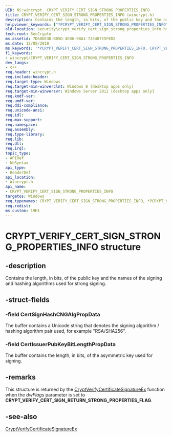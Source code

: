 ```yaml
---
UID: NS:wincrypt._CRYPT_VERIFY_CERT_SIGN_STRONG_PROPERTIES_INFO
title: CRYPT_VERIFY_CERT_SIGN_STRONG_PROPERTIES_INFO (wincrypt.h)
description: Contains the length, in bits, of the public key and the names of the signing and hashing algorithms used for strong signing.helpviewer_keywords: ["*PCRYPT_VERIFY_CERT_SIGN_STRONG_PROPERTIES_INFO","CRYPT_VERIFY_CERT_SIGN_STRONG_PROPERTIES_INFO","CRYPT_VERIFY_CERT_SIGN_STRONG_PROPERTIES_INFO structure [Security]","PCRYPT_VERIFY_CERT_SIGN_STRONG_PROPERTIES_INFO","PCRYPT_VERIFY_CERT_SIGN_STRONG_PROPERTIES_INFO structure pointer [Security]","security.crypt_verify_cert_sign_strong_properties_info","wincrypt/CRYPT_VERIFY_CERT_SIGN_STRONG_PROPERTIES_INFO","wincrypt/PCRYPT_VERIFY_CERT_SIGN_STRONG_PROPERTIES_INFO"]
old-location: security\crypt_verify_cert_sign_strong_properties_info.htm
tech.root: SecCrypto
ms.assetid: 7D68DE3D-B05D-4E06-9BA1-72E407E5FED2
ms.date: 12/05/2018
ms.keywords: '*PCRYPT_VERIFY_CERT_SIGN_STRONG_PROPERTIES_INFO, CRYPT_VERIFY_CERT_SIGN_STRONG_PROPERTIES_INFO, CRYPT_VERIFY_CERT_SIGN_STRONG_PROPERTIES_INFO structure [Security], PCRYPT_VERIFY_CERT_SIGN_STRONG_PROPERTIES_INFO, PCRYPT_VERIFY_CERT_SIGN_STRONG_PROPERTIES_INFO structure pointer [Security], security.crypt_verify_cert_sign_strong_properties_info, wincrypt/CRYPT_VERIFY_CERT_SIGN_STRONG_PROPERTIES_INFO, wincrypt/PCRYPT_VERIFY_CERT_SIGN_STRONG_PROPERTIES_INFO'
f1_keywords:
- wincrypt/CRYPT_VERIFY_CERT_SIGN_STRONG_PROPERTIES_INFO
dev_langs:
- c++
req.header: wincrypt.h
req.include-header: 
req.target-type: Windows
req.target-min-winverclnt: Windows 8 [desktop apps only]
req.target-min-winversvr: Windows Server 2012 [desktop apps only]
req.kmdf-ver: 
req.umdf-ver: 
req.ddi-compliance: 
req.unicode-ansi: 
req.idl: 
req.max-support: 
req.namespace: 
req.assembly: 
req.type-library: 
req.lib: 
req.dll: 
req.irql: 
topic_type:
- APIRef
- kbSyntax
api_type:
- HeaderDef
api_location:
- Wincrypt.h
api_name:
- CRYPT_VERIFY_CERT_SIGN_STRONG_PROPERTIES_INFO
targetos: Windows
req.typenames: CRYPT_VERIFY_CERT_SIGN_STRONG_PROPERTIES_INFO, *PCRYPT_VERIFY_CERT_SIGN_STRONG_PROPERTIES_INFO
req.redist: 
ms.custom: 19H1
---
```


# CRYPT_VERIFY_CERT_SIGN_STRONG_PROPERTIES_INFO structure


## -description


Contains the length, in bits, of the public key and the  names of the signing and hashing algorithms used for strong signing.


## -struct-fields




### -field CertSignHashCNGAlgPropData

The buffer contains a Unicode string that denotes the signing algorithm / hashing algorithm pair used, for example "RSA/SHA256". 


### -field CertIssuerPubKeyBitLengthPropData

The buffer contains the length, in bits, of the asymmetric key used for signing.


## -remarks



This structure is returned by the <a href="https://docs.microsoft.com/windows/desktop/api/wincrypt/nf-wincrypt-cryptverifycertificatesignatureex">CryptVerifyCertificateSignatureEx</a> function when the <i>dwFlags</i> parameter is set to <b>CRYPT_VERIFY_CERT_SIGN_RETURN_STRONG_PROPERTIES_FLAG</b>. 




## -see-also




<a href="https://docs.microsoft.com/windows/desktop/api/wincrypt/nf-wincrypt-cryptverifycertificatesignatureex">CryptVerifyCertificateSignatureEx</a>
 

 

